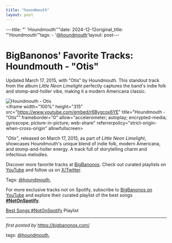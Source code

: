 ```yaml
---
title: "houndmouth"
layout: post
---
```

---title: "' 'Houndmouth''"date: 2024-12-12original_title: "'Houndmouth'"tags:  - '[@houndmouth](/tags/houndmouth/)'layout: post---<!-- Post Title --><h1 >BigBanonos' Favorite Tracks: Houndmouth - "Otis"</h1> <!-- Introductory Text --><p >Updated March 17, 2015, with "Otis" by Houndmouth. This standout track from the album *Little Neon Limelight* perfectly captures the band's indie folk and stomp-and-holler vibe, making it a modern Americana classic.</p> <!-- Featured Image --><div > <img src="https://media.npr.org/assets/img/2014/11/10/houndmouth_wide-fb06e0f68c40048681296f296cbbaa1730b15c25.jpg" alt="Houndmouth - Otis" /></div> <!-- YouTube Video Embed --><div > <iframe width="100%" height="315" src="https://www.youtube.com/embed/r6Bygcox6YE" title="Houndmouth - "Otis"" frameborder="0" allow="accelerometer; autoplay; encrypted-media; gyroscope; picture-in-picture; web-share" referrerpolicy="strict-origin-when-cross-origin" allowfullscreen></iframe></div> <!-- Song Information --><div > <p><em>"Otis"</em>, released on March 17, 2015, as part of *Little Neon Limelight*, showcases Houndmouth's unique blend of indie folk, modern Americana, and stomp-and-holler energy. A track full of storytelling charm and infectious melodies.</p></div> <!-- Footer Links --><div > <p>Discover more favorite tracks at <a href="https://bigbanonos.com/" target="_blank">BigBanonos</a>. Check out curated playlists on <a href="https://www.youtube.com/[@BigBanonos](/tags/BigBanonos/)" target="_blank">YouTube</a> and follow us on <a href="https://x.com/bigbanonos" target="_blank">X/Twitter</a>.</p></div> <!-- Tags --><p >Tags: [@houndmouth](/tags/houndmouth/),</p><!--Subscribe and Playlist Links--><div>    <p>For more exclusive tracks not on Spotify, subscribe to <a href="https://www.youtube.com/[@BigBanonos](/tags/BigBanonos/)" target="_blank">BigBanonos on YouTube</a> and explore their curated playlist of the best songs <strong>[#NotOnSpotify](/tags/NotOnSpotify/)</strong>.</p>    <p><a href="https://www.youtube.com/playlist?list=PLtuNtuTatqI0kFahUCbtbfenC_ET5O_tr" target="_blank">Best Songs [#NotOnSpotify](/tags/NotOnSpotify/) Playlist<br /></a></p></div><hr /><p><em>first posted by</em> <a href="https://bigbanonos.com/" rel="noopener" target="_new">https://bigbanonos.com/</a></p><p>tags: [@houndmouth](/tags/houndmouth/),</p>